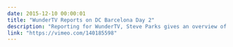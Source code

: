 ```yaml
---
date: 2015-12-10 00:00:01
title: "WunderTV Reports on DC Barcelona Day 2"
description: "Reporting for WunderTV, Steve Parks gives an overview of Day 2 at DrupalCon Barcelona."
link: "https://vimeo.com/140185598"
---
```

